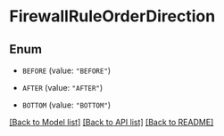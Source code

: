 # FirewallRuleOrderDirection

## Enum


* `BEFORE` (value: `"BEFORE"`)

* `AFTER` (value: `"AFTER"`)

* `BOTTOM` (value: `"BOTTOM"`)


[[Back to Model list]](../README.md#documentation-for-models) [[Back to API list]](../README.md#documentation-for-api-endpoints) [[Back to README]](../README.md)


